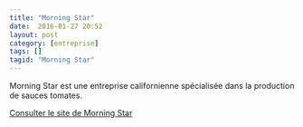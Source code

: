 ```yaml
---
title: "Morning Star"
date:  2016-01-27 20:52
layout: post
category: [entreprise]
tags: []
tagid: "Morning Star"
---
```


Morning Star est une entreprise californienne spécialisée dans la production de sauces tomates.

[Consulter le site de Morning Star](http://morningstarco.com/)
